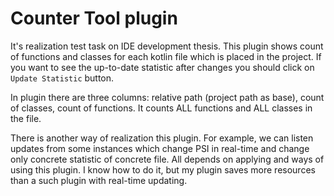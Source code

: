 # Counter Tool plugin
It's realization test task on IDE development thesis. This plugin shows count of functions and classes
for each kotlin file which is placed in the project. If you want to see the up-to-date statistic after changes
you should click on `Update Statistic` button.  

In plugin there are three columns: relative path (project path as base), count of classes, count of functions. It counts ALL functions and ALL classes in the file.

There is another way of realization this plugin. For example, we can listen updates from some instances which change PSI in real-time and change only concrete statistic of concrete file. 
All depends on applying and ways of using this plugin. I know how to do it, but my plugin saves more resources than a such plugin with real-time updating.  
